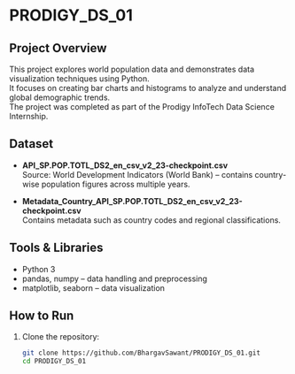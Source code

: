 # PRODIGY_DS_01

## Project Overview
This project explores world population data and demonstrates data visualization techniques using Python.  
It focuses on creating bar charts and histograms to analyze and understand global demographic trends.  
The project was completed as part of the Prodigy InfoTech Data Science Internship.

## Dataset
- **API_SP.POP.TOTL_DS2_en_csv_v2_23-checkpoint.csv**  
  Source: World Development Indicators (World Bank) – contains country-wise population figures across multiple years.  

- **Metadata_Country_API_SP.POP.TOTL_DS2_en_csv_v2_23-checkpoint.csv**  
  Contains metadata such as country codes and regional classifications.  

## Tools & Libraries
- Python 3  
- pandas, numpy – data handling and preprocessing  
- matplotlib, seaborn – data visualization  

## How to Run
1. Clone the repository:  
   ```bash
   git clone https://github.com/BhargavSawant/PRODIGY_DS_01.git
   cd PRODIGY_DS_01
